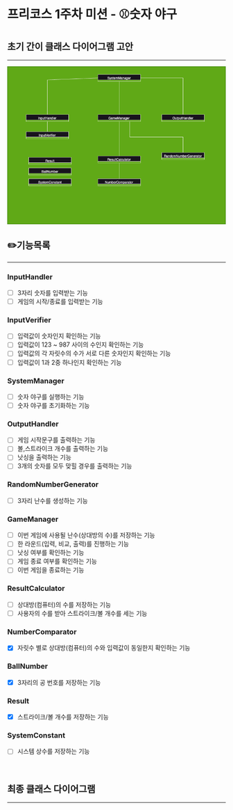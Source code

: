 # 프리코스 1주차 미션 - ⚾️숫자 야구

## 초기 간이 클래스 다이어그램 고안

---

![클래스다이어그램v1.png](images%2F%ED%81%B4%EB%9E%98%EC%8A%A4%EB%8B%A4%EC%9D%B4%EC%96%B4%EA%B7%B8%EB%9E%A8v1.png)

## ✏️기능목록

---
### InputHandler
-[ ] 3자리 숫자를 입력받는 기능
-[ ] 게임의 시작/종료를 입력받는 기능

### InputVerifier
-[ ] 입력값이 숫자인지 확인하는 기능
-[ ] 입력값이 123 ~ 987 사이의 수인지 확인하는 기능
-[ ] 입력값의 각 자릿수의 수가 서로 다른 숫자인지 확인하는 기능
-[ ] 입력값이 1과 2중 하나인지 확인하는 기능

### SystemManager
-[ ] 숫자 야구를 실행하는 기능
-[ ] 숫자 야구를 초기화하는 기능

### OutputHandler
-[ ] 게임 시작문구를 출력하는 기능
-[ ] 볼,스트라이크 개수를 출력하는 기능
-[ ] 낫싱을 출력하는 기능
-[ ] 3개의 숫자를 모두 맞힐 경우를 출력하는 기능

### RandomNumberGenerator
-[ ] 3자리 난수를 생성하는 기능

### GameManager
-[ ] 이번 게임에 사용될 난수(상대방의 수)를 저장하는 기능
-[ ] 한 라운드(입력, 비교, 출력)를 진행하는 기능
-[ ] 낫싱 여부를 확인하는 기능
-[ ] 게임 종료 여부를 확인하는 기능
-[ ] 이번 게임을 종료하는 기능

### ResultCalculator
-[ ] 상대방(컴퓨터)의 수를 저장하는 기능
-[ ] 사용자의 수를 받아 스트라이크/볼 개수를 세는 기능

### NumberComparator
-[x] 자릿수 별로 상대방(컴퓨터)의 수와 입력값이 동일한지 확인하는 기능


### BallNumber
-[x] 3자리의 공 번호를 저장하는 기능

### Result
-[x] 스트라이크/볼 개수를 저장하는 기능

### SystemConstant
-[ ] 시스템 상수를 저장하는 기능


<br>

## 최종 클래스 다이어그램

---